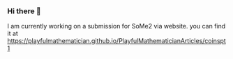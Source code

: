 ### Hi there 👋
I am currently working on a submission for SoMe2 via website.
you can find it at https://playfulmathematician.github.io/PlayfulMathematicianArticles/coinspt1
<!--
**PlayfulMathematician/PlayfulMathematician** is a ✨ _special_ ✨ repository because its `README.md` (this file) appears on your GitHub profile.

Here are some ideas to get you started:

- 🔭 I’m currently working on ...
- 🌱 I’m currently learning ...
- 👯 I’m looking to collaborate on ...
- 🤔 I’m looking for help with ...
- 💬 Ask me about ...
- 📫 How to reach me: ...
- 😄 Pronouns: ...
- ⚡ Fun fact: ...
-->
